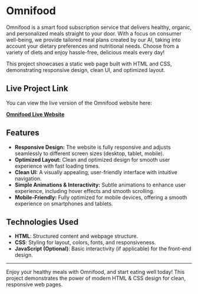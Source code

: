 # Omnifood
Omnifood is a smart food subscription service that delivers healthy, organic, and personalized meals straight to your door. With a focus on consumer well-being, we provide tailored meal plans created by our AI, taking into account your dietary preferences and nutritional needs. Choose from a variety of diets and enjoy hassle-free, delicious meals every day!

This project showcases a static web page built with HTML and CSS, demonstrating responsive design, clean UI, and optimized layout.

## Live Project Link

You can view the live version of the Omnifood website here:

**[Omnifood Live Website](https://fascinating-starburst-17780b.netlify.app/)**

## Features

- **Responsive Design:** The website is fully responsive and adjusts seamlessly to different screen sizes (desktop, tablet, mobile).
- **Optimized Layout:** Clean and optimized design for smooth user experience with fast loading times.
- **Clean UI:** A visually appealing, user-friendly interface with intuitive navigation.
- **Simple Animations & Interactivity:** Subtle animations to enhance user experience, including hover effects and smooth scrolling.
- **Mobile-Friendly:** Fully optimized for mobile devices, offering a smooth experience on smartphones and tablets.

## Technologies Used

- **HTML**: Structured content and webpage structure.
- **CSS**: Styling for layout, colors, fonts, and responsiveness.
- **JavaScript (Optional)**: Basic interactivity (if applicable) for the front-end design.

---

Enjoy your healthy meals with Omnifood, and start eating well today! This project demonstrates the power of modern HTML & CSS design for clean, responsive web pages.
